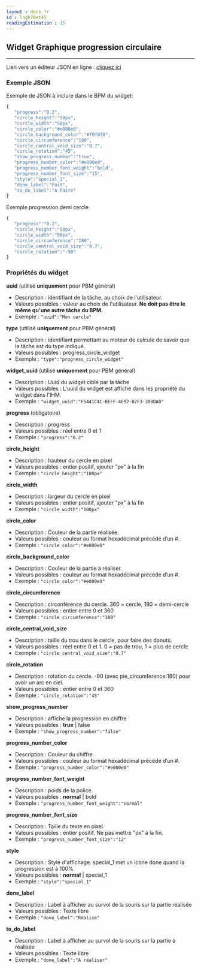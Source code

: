 ```yaml
---
layout : docs_fr
id : lngh78et45
readingEstimation : 15
---
```


## Widget Graphique progression circulaire
------------------------

Lien vers un éditeur JSON en ligne : [cliquez ici](https://jsoneditoronline.org) 

### Exemple JSON


Exemple de JSON à inclure dans le BPM du widget:
```javascript
{      
   "progress":"0.2",
   "circle_height":"50px",
   "circle_width":"50px",
   "circle_color":"#e000e0",
   "circle_background_color":"#f0f0f0",
   "circle_circumference":"180",
   "circle_central_void_size":"0.7",
   "circle_rotation":"45",
   "show_progress_number":"true",
   "progress_number_color":"#e000e0",
   "progress_number_font_weight":"bold",
   "progress_number_font_size":"15",
   "style":"special_1",
   "done_label":"Fait",
   "to_do_label":"A Faire"
}
```

Exemple progression demi cercle
```javascript
{      
   "progress":"0.2",
   "circle_height":"50px",
   "circle_width":"50px",   
   "circle_circumference":"180",
   "circle_central_void_size":"0.7",
   "circle_rotation":"-90"
}
```

### Propriétés du widget

**uuid** (utilisé **uniquement** pour PBM général) 
* Description : identifiant de la tâche, au choix de l'utilisateur.
* Valeurs possibles : valeur au choix de l'utilisateur. **Ne doit pas être le même qu'une autre tâche du BPM.**
* Exemple : ```"uuid":"Mon cercle"```

**type** (utilisé **uniquement** pour PBM général) 
* Description : identifiant permettant au moteur de calcule de savoir que la tâche est du type indiqué.
* Valeurs possibles : progress_circle_widget 
* Exemple : ```"type":"progress_circle_widget"```

**widget_uuid** (utilisé **uniquement** pour PBM général) 
* Description : Uuid du widget ciblé par la tâche
* Valeurs possibles : L'uuid du widget est affiché dans les propriété du widget dans l'IHM. 
* Exemple : ```"widget_uuid":"F5441C4C-BEFF-4E92-B7F3-308DA0"```

**progress** (obligatoire)
* Description : progress
* Valeurs possibles : réel entre 0 et 1
* Exemple : ```"progress":"0.2"```

**circle_height**
* Description : hauteur du cercle en pixel
* Valeurs possibles : entier positif, ajouter "px" à la fin
* Exemple : ```"circle_height":"100px"```

**circle_width**
* Description : largeur du cercle en pixel
* Valeurs possibles : entier positif, ajouter "px" à la fin
* Exemple : ```"circle_width":"100px"```

**circle_color**
* Description : Couleur de la partie réalisée.
* Valeurs possibles : couleur au format hexadécimal précédé d’un #.
* Exemple : ```"circle_color":"#e000e0"```

**circle_background_color**
* Description : Couleur de la partie à réaliser.
* Valeurs possibles : couleur au format hexadécimal précédé d’un #.
* Exemple : ```"circle_color":"#e000e0"```

**circle_circumference**
* Description : circonférence du cercle. 360 = cercle, 180 = demi-cercle
* Valeurs possibles : entier entre 0 et 360
* Exemple : ```"circle_circumference":"180"```

**circle_central_void_size**
* Description : taille du trou dans le cercle, pour faire des donuts.
* Valeurs possibles : réel entre 0 et 1. 0 = pas de trou, 1 = plus de cercle
* Exemple : ```"circle_central_void_size":"0.7"```

**circle_rotation**
* Description : rotation du cercle. -90 (avec pie_circumference:180) pour avoir un arc en ciel. 
* Valeurs possibles : entier entre 0 et 360
* Exemple : ```"circle_rotation":"45"```

**show_progress_number**
* Description : affiche la progression en chiffre 
* Valeurs possibles : **true** \| false
* Exemple : ```"show_progress_number":"false"```

**progress_number_color**
* Description : Couleur du chiffre
* Valeurs possibles : couleur au format hexadécimal précédé d’un #.
* Exemple : ```"progress_number_color":"#e000e0"```

**progress_number_font_weight**
* Description : poids de la police.
* Valeurs possibles : **normal** \| bold
* Exemple : ```"progress_number_font_weight":"normal"```

**progress_number_font_size**
* Description : Taille du texte en pixel.
* Valeurs possibles : entier positif. Ne pas mettre "px" à la fin.
* Exemple : ```"progress_number_font_size":"12"```

**style**
* Description : Style d'affichage. special_1 met un icone done quand la progression est à 100%
* Valeurs possibles : **normal** \| special_1
* Exemple : ```"style":"special_1"```

**done_label**
* Description : Label à afficher au survol de la souris sur la partie réalisée
* Valeurs possibles : Texte libre
* Exemple : ```"done_label":"Réalisé"```

**to_do_label**
* Description : Label à afficher au survol de la souris sur la partie à réalisée
* Valeurs possibles : Texte libre
* Exemple : ```"done_label":"A réaliser"```


